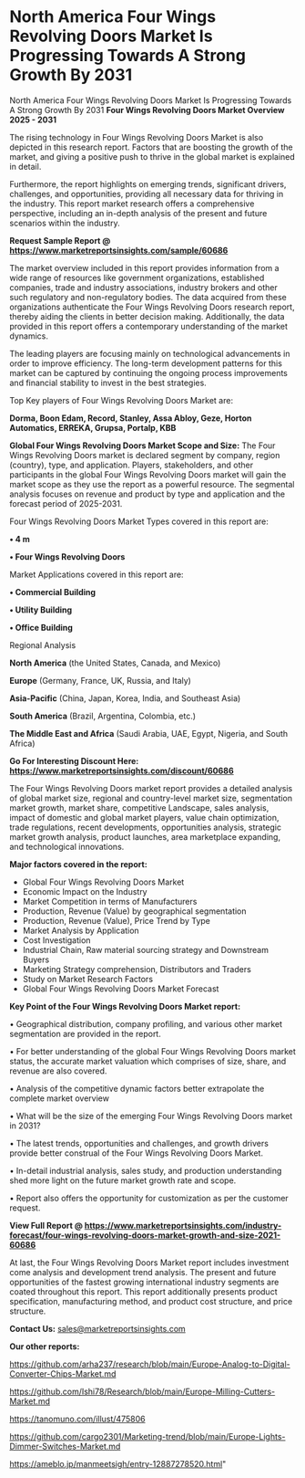 # North America Four Wings Revolving Doors Market Is Progressing Towards A Strong Growth By 2031
North America Four Wings Revolving Doors Market Is Progressing Towards A Strong Growth By 2031
<Strong> Four Wings Revolving Doors Market Overview 2025 - 2031</strong>

The rising technology in Four Wings Revolving Doors Market is also depicted in this research report. Factors that are boosting the growth of the market, and giving a positive push to thrive in the global market is explained in detail.

Furthermore, the report highlights on emerging trends, significant drivers, challenges, and opportunities, providing all necessary data for thriving in the industry. This report market research offers a comprehensive perspective, including an in-depth analysis of the present and future scenarios within the industry.

<strong>Request Sample Report @ <a href=https://www.marketreportsinsights.com/sample/60686>https://www.marketreportsinsights.com/sample/60686</a></strong>

The market overview included in this report provides information from a wide range of resources like government organizations, established companies, trade and industry associations, industry brokers and other such regulatory and non-regulatory bodies. The data acquired from these organizations authenticate the Four Wings Revolving Doors research report, thereby aiding the clients in better decision making. Additionally, the data provided in this report offers a contemporary understanding of the market dynamics.

The leading players are focusing mainly on technological advancements in order to improve efficiency. The long-term development patterns for this market can be captured by continuing the ongoing process improvements and financial stability to invest in the best strategies.

Top Key players of Four Wings Revolving Doors Market are:

<strong>Dorma, Boon Edam, Record, Stanley, Assa Abloy, Geze, Horton Automatics, ERREKA, Grupsa, Portalp, KBB</strong>

<strong><b>Global Four Wings Revolving Doors Market Scope and Size:</b></strong>
The Four Wings Revolving Doors market is declared segment by company, region (country), type, and application. Players, stakeholders, and other participants in the global Four Wings Revolving Doors market will gain the market scope as they use the report as a powerful resource. The segmental analysis focuses on revenue and product by type and application and the forecast period of 2025-2031.

Four Wings Revolving Doors Market Types covered in this report are:

<strong>• 4 m

• Four Wings Revolving Doors</strong>

Market Applications covered in this report are:

<strong>• Commercial Building

• Utility Building

• Office Building</strong> 

Regional Analysis

<strong>North America</strong> (the United States, Canada, and Mexico)

<strong>Europe</strong> (Germany, France, UK, Russia, and Italy)

<strong>Asia-Pacific</strong> (China, Japan, Korea, India, and Southeast Asia)

<strong>South America</strong> (Brazil, Argentina, Colombia, etc.)

<strong>The Middle East and Africa</strong> (Saudi Arabia, UAE, Egypt, Nigeria, and South Africa)

<strong>Go For Interesting Discount Here: <a href=https://www.marketreportsinsights.com/discount/60686>https://www.marketreportsinsights.com/discount/60686</a></strong>

The Four Wings Revolving Doors market report provides a detailed analysis of global market size, regional and country-level market size, segmentation market growth, market share, competitive Landscape, sales analysis, impact of domestic and global market players, value chain optimization, trade regulations, recent developments, opportunities analysis, strategic market growth analysis, product launches, area marketplace expanding, and technological innovations.

<strong><b>Major factors covered in the report:</b></strong>
<ul>
  <li>Global Four Wings Revolving Doors Market </li>
  <li>Economic Impact on the Industry</li>
  <li>Market Competition in terms of Manufacturers</li>
  <li>Production, Revenue (Value) by geographical segmentation</li>
  <li>Production, Revenue (Value), Price Trend by Type</li>
  <li>Market Analysis by Application</li>
  <li>Cost Investigation</li>
  <li>Industrial Chain, Raw material sourcing strategy and Downstream Buyers</li>
  <li>Marketing Strategy comprehension, Distributors and Traders</li>
  <li>Study on Market Research Factors</li>
  <li>Global Four Wings Revolving Doors Market Forecast</li>
</ul>

<strong><b>Key Point of the Four Wings Revolving Doors Market report:</b></strong>

• Geographical distribution, company profiling, and various other market segmentation are provided in the report.

• For better understanding of the global Four Wings Revolving Doors market status, the accurate market valuation which comprises of size, share, and revenue are also covered.

• Analysis of the competitive dynamic factors better extrapolate the complete market overview

• What will be the size of the emerging Four Wings Revolving Doors market in 2031?

• The latest trends, opportunities and challenges, and growth drivers provide better construal of the Four Wings Revolving Doors Market.

• In-detail industrial analysis, sales study, and production understanding shed more light on the future market growth rate and scope.

• Report also offers the opportunity for customization as per the customer request.

<strong><b>View Full Report @ <a href=https://www.marketreportsinsights.com/industry-forecast/four-wings-revolving-doors-market-growth-and-size-2021-60686>https://www.marketreportsinsights.com/industry-forecast/four-wings-revolving-doors-market-growth-and-size-2021-60686</a></b></strong>


At last, the Four Wings Revolving Doors Market report includes investment come analysis and development trend analysis. The present and future opportunities of the fastest growing international industry segments are coated throughout this report. This report additionally presents product specification, manufacturing method, and product cost structure, and price structure.

<strong>Contact Us:</strong>
sales@marketreportsinsights.com

<strong>Our other reports:</strong>

<a href=https://github.com/arha237/research/blob/main/Europe-Analog-to-Digital-Converter-Chips-Market.md>https://github.com/arha237/research/blob/main/Europe-Analog-to-Digital-Converter-Chips-Market.md</a>

<a href=https://github.com/Ishi78/Research/blob/main/Europe-Milling-Cutters-Market.md>https://github.com/Ishi78/Research/blob/main/Europe-Milling-Cutters-Market.md</a>

<a href=https://tanomuno.com/illust/475806>https://tanomuno.com/illust/475806</a>

<a href=https://github.com/cargo2301/Marketing-trend/blob/main/Europe-Lights-Dimmer-Switches-Market.md>https://github.com/cargo2301/Marketing-trend/blob/main/Europe-Lights-Dimmer-Switches-Market.md</a>

<a href=https://ameblo.jp/manmeetsigh/entry-12887278520.html>https://ameblo.jp/manmeetsigh/entry-12887278520.html</a>"
